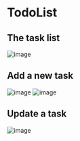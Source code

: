 # TodoList

## The task list

![image](https://user-images.githubusercontent.com/80216049/218278965-e0131874-9eaa-4d10-ba97-3cf225c70b3c.png)

## Add a new task

![image](https://user-images.githubusercontent.com/80216049/218278990-a7b4931f-982c-4108-87a3-dd39389aeeb2.png)
![image](https://user-images.githubusercontent.com/80216049/218279023-17bc4241-8a3a-43aa-890f-d0ea9399eb0c.png)

## Update a task

![image](https://user-images.githubusercontent.com/80216049/218279045-1a0bd9b2-2326-4c3f-af0f-65bc5919818a.png)
